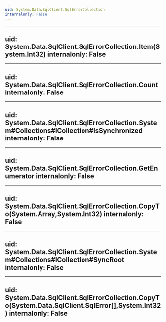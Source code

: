 ```yaml
---
uid: System.Data.SqlClient.SqlErrorCollection
internalonly: False
---
```


---
uid: System.Data.SqlClient.SqlErrorCollection.Item(System.Int32)
internalonly: False
---

---
uid: System.Data.SqlClient.SqlErrorCollection.Count
internalonly: False
---

---
uid: System.Data.SqlClient.SqlErrorCollection.System#Collections#ICollection#IsSynchronized
internalonly: False
---

---
uid: System.Data.SqlClient.SqlErrorCollection.GetEnumerator
internalonly: False
---

---
uid: System.Data.SqlClient.SqlErrorCollection.CopyTo(System.Array,System.Int32)
internalonly: False
---

---
uid: System.Data.SqlClient.SqlErrorCollection.System#Collections#ICollection#SyncRoot
internalonly: False
---

---
uid: System.Data.SqlClient.SqlErrorCollection.CopyTo(System.Data.SqlClient.SqlError[],System.Int32)
internalonly: False
---
